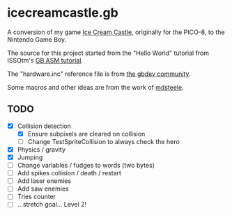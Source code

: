 # icecreamcastle.gb

A conversion of my game [Ice Cream Castle](https://github.com/drcouzelis/pico-8), originally for the PICO-8, to the Nintendo Game Boy.

The source for this project started from the "Hello World" tutorial from ISSOtm's [GB ASM tutorial](https://eldred.fr/gb-asm-tutorial/hello-world.html).

The "hardware.inc" reference file is from [the gbdev community](https://github.com/gbdev/hardware.inc).

Some macros and other ideas are from the work of [mdsteele](https://github.com/mdsteele/big2small).

## TODO

- [x] Collision detection
  - [x] Ensure subpixels are cleared on collision
  - [ ] Change TestSpriteCollision to always check the hero
- [x] Physics / gravity
- [x] Jumping
- [ ] Change variables / fudges to words (two bytes)
- [ ] Add spikes collision / death / restart
- [ ] Add laser enemies
- [ ] Add saw enemies
- [ ] Tries counter
- [ ] ...stretch goal... Level 2!
